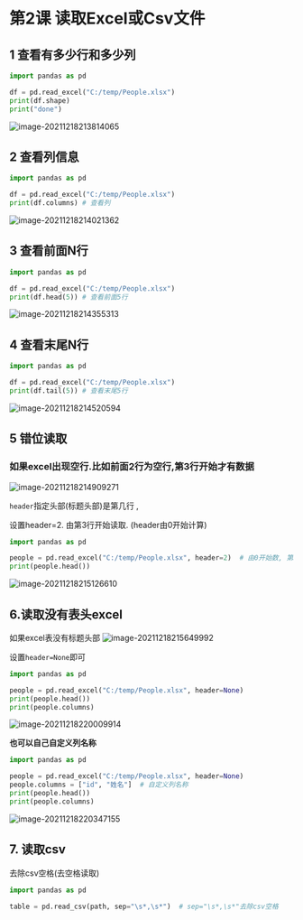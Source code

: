 # 第2课 读取Excel或Csv文件

## 1 查看有多少行和多少列

```python
import pandas as pd

df = pd.read_excel("C:/temp/People.xlsx")
print(df.shape)
print("done")
```

![image-20211218213814065](https://markdown-1301532546.cos.ap-guangzhou.myqcloud.com/markdown/20211218223639.png)

## 2 查看列信息

```python
import pandas as pd

df = pd.read_excel("C:/temp/People.xlsx")
print(df.columns) # 查看列
```


![image-20211218214021362](https://markdown-1301532546.cos.ap-guangzhou.myqcloud.com/markdown/20211218223642.png)



## 3 查看前面N行

```python
import pandas as pd

df = pd.read_excel("C:/temp/People.xlsx")
print(df.head(5)) # 查看前面5行
```



![image-20211218214355313](https://markdown-1301532546.cos.ap-guangzhou.myqcloud.com/markdown/20211218223644.png)



## 4 查看末尾N行

```python
import pandas as pd

df = pd.read_excel("C:/temp/People.xlsx")
print(df.tail(5)) # 查看末尾5行
```

![image-20211218214520594](https://markdown-1301532546.cos.ap-guangzhou.myqcloud.com/markdown/20211218223646.png)



## 5 错位读取

### 如果excel出现空行.比如前面2行为空行,第3行开始才有数据

![image-20211218214909271](https://markdown-1301532546.cos.ap-guangzhou.myqcloud.com/markdown/20211218223648.png)

 `header`指定头部(标题头部)是第几行 , 

设置header=2. 由第3行开始读取. (header由0开始计算)

```python
import pandas as pd

people = pd.read_excel("C:/temp/People.xlsx", header=2)  # 由0开始数, 第3行为2.
print(people.head())
```

![image-20211218215126610](https://markdown-1301532546.cos.ap-guangzhou.myqcloud.com/markdown/20211218223650.png)



## 6.读取没有表头excel
如果excel表没有标题头部
![image-20211218215649992](https://markdown-1301532546.cos.ap-guangzhou.myqcloud.com/markdown/20211218223652.png)

设置`header=None`即可

```python
import pandas as pd

people = pd.read_excel("C:/temp/People.xlsx", header=None)  
print(people.head())
print(people.columns)
```

![image-20211218220009914](https://markdown-1301532546.cos.ap-guangzhou.myqcloud.com/markdown/20211218223654.png)



**也可以自己自定义列名称**

```python
import pandas as pd

people = pd.read_excel("C:/temp/People.xlsx", header=None)
people.columns = ["id", "姓名"]  # 自定义列名称
print(people.head())
print(people.columns)
```

![image-20211218220347155](https://markdown-1301532546.cos.ap-guangzhou.myqcloud.com/markdown/20211218223656.png)

## 7. 读取csv

去除csv空格(去空格读取)

```python
import pandas as pd

table = pd.read_csv(path, sep="\s*,\s*")  # sep="\s*,\s*"去除csv空格
```



